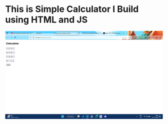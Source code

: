 <h1>This is Simple Calculator I Build using HTML and JS </h1>
<img src="./JavaScript-Projects/asstes/Screenshot (37).png">
